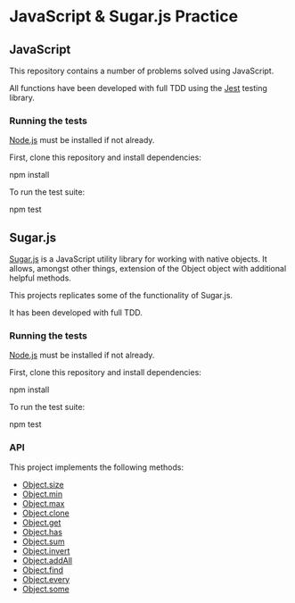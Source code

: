 # JavaScript & Sugar.js Practice


## JavaScript

This repository contains a number of problems solved using JavaScript.

All functions have been developed with full TDD using the [Jest](https://jestjs.io/) testing library.

### Running the tests

[Node.js](https://nodejs.org/en/) must be installed if not already.

First, clone this repository and install dependencies:

  npm install

To run the test suite:

  npm test


## Sugar.js

[Sugar.js](https://sugarjs.com/) is a JavaScript utility library for working with native objects. It allows, amongst other things, extension of the Object object with additional helpful methods.

This projects replicates some of the functionality of Sugar.js.

It has been developed with full TDD.

### Running the tests

[Node.js](https://nodejs.org/en/) must be installed if not already.

First, clone this repository and install dependencies:

  npm install

To run the test suite:

  npm test

### API

This project implements the following methods:
- [Object.size](https://sugarjs.com/docs/#/Object/size)
- [Object.min](https://sugarjs.com/docs/#/Object/min)
- [Object.max](https://sugarjs.com/docs/#/Object/max)
- [Object.clone](https://sugarjs.com/docs/#/Object/clone)
- [Object.get](https://sugarjs.com/docs/#/Object/get)
- [Object.has](https://sugarjs.com/docs/#/Object/has)
- [Object.sum](https://sugarjs.com/docs/#/Object/sum)
- [Object.invert](https://sugarjs.com/docs/#/Object/invery)
- [Object.addAll](https://sugarjs.com/docs/#/Object/addAll)
- [Object.find](https://sugarjs.com/docs/#/Object/find)
- [Object.every](https://sugarjs.com/docs/#/Object/every)
- [Object.some](https://sugarjs.com/docs/#/Object/some)

